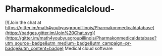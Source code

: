 # Pharmakonmedicalcloud-

[![Join the chat at https://gitter.im/math4youbyusgroupillinois/Pharmakonmedicaldatabase](https://badges.gitter.im/Join%20Chat.svg)](https://gitter.im/math4youbyusgroupillinois/Pharmakonmedicaldatabase?utm_source=badge&utm_medium=badge&utm_campaign=pr-badge&utm_content=badge)
Medical cloud software 
